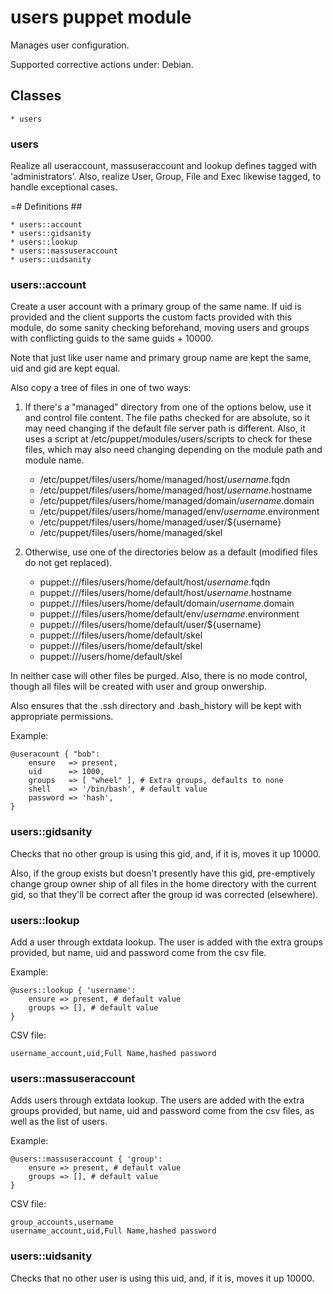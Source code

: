 # users puppet module #

Manages user configuration.

Supported corrective actions under: Debian.

## Classes ##

    * users

### users ###

Realize all useraccount, massuseraccount and lookup defines tagged with
'administrators'. Also, realize User, Group, File and Exec likewise
tagged, to handle exceptional cases.

=# Definitions ##

    * users::account
    * users::gidsanity
    * users::lookup
    * users::massuseraccount
    * users::uidsanity

### users::account ###

Create a user account with a primary group of the same name. If uid is provided and the
client supports the custom facts provided with this module, do some sanity checking
beforehand, moving users and groups with conflicting guids to the same guids + 10000.

Note that just like user name and primary group name are kept the same, uid and gid
are kept equal.

Also copy a tree of files in one of two ways:

1. If there's a "managed" directory from one of the options below, use it and control
file content. The file paths checked for are absolute, so it may need changing if the
default file server path is different. Also, it uses a script at
/etc/puppet/modules/users/scripts to check for these files, which may also need changing
depending on the module path and module name.

    * /etc/puppet/files/users/home/managed/host/${username}.$fqdn
    * /etc/puppet/files/users/home/managed/host/${username}.$hostname
    * /etc/puppet/files/users/home/managed/domain/${username}.$domain
    * /etc/puppet/files/users/home/managed/env/${username}.$environment
    * /etc/puppet/files/users/home/managed/user/${username}
    * /etc/puppet/files/users/home/managed/skel

2. Otherwise, use one of the directories below as a default (modified files do
not get replaced).

    * puppet:///files/users/home/default/host/${username}.$fqdn
    * puppet:///files/users/home/default/host/${username}.$hostname
    * puppet:///files/users/home/default/domain/${username}.$domain
    * puppet:///files/users/home/default/env/${username}.$environment
    * puppet:///files/users/home/default/user/${username}
    * puppet:///files/users/home/default/skel
    * puppet:///files/users/home/default/skel
    * puppet:///users/home/default/skel

In neither case will other files be purged. Also, there is no mode control, though all
files will be created with user and group onwership.

Also ensures that the .ssh directory and .bash_history will be kept with appropriate
permissions.

Example:

    @useracount { "bob":
        ensure   => present,
        uid      => 1000,
        groups   => [ "wheel" ], # Extra groups, defaults to none
        shell    => '/bin/bash', # default value
        password => 'hash',
    }

### users::gidsanity ###

Checks that no other group is using this gid, and, if it is, moves it
up 10000.

Also, if the group exists but doesn't presently have this
gid, pre-emptively change group owner ship of all files in the home
directory with the current gid, so that they'll be correct after the
group id was corrected (elsewhere).

### users::lookup ###

Add a user through extdata lookup. The user is added with the extra
groups provided, but name, uid and password come from the csv file.

Example:

    @users::lookup { 'username':
        ensure => present, # default value
        groups => [], # default value
    }

CSV file:

    username_account,uid,Full Name,hashed password

### users::massuseraccount ###

Adds users through extdata lookup. The users are added with the extra
groups provided, but name, uid and password come from the csv files,
as well as the list of users.

Example:

    @users::massuseraccount { 'group':
        ensure => present, # default value
        groups => [], # default value
    }

CSV file:

    group_accounts,username
    username_account,uid,Full Name,hashed password

### users::uidsanity ###

Checks that no other user is using this uid, and, if it is, moves it
up 10000.

